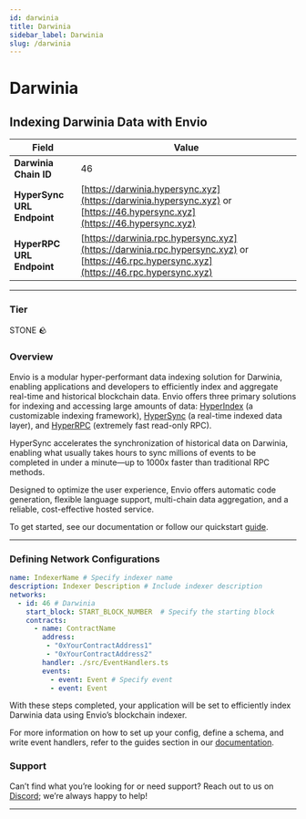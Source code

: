 ```yaml
---
id: darwinia
title: Darwinia
sidebar_label: Darwinia
slug: /darwinia
---
```


# Darwinia

## Indexing Darwinia Data with Envio

| **Field**                     | **Value**                                                                                          |
|-------------------------------|----------------------------------------------------------------------------------------------------|
| **Darwinia Chain ID**     | 46                                                                                            |
| **HyperSync URL Endpoint**    | [https://darwinia.hypersync.xyz](https://darwinia.hypersync.xyz) or [https://46.hypersync.xyz](https://46.hypersync.xyz) |
| **HyperRPC URL Endpoint**     | [https://darwinia.rpc.hypersync.xyz](https://darwinia.rpc.hypersync.xyz) or [https://46.rpc.hypersync.xyz](https://46.rpc.hypersync.xyz) |

---

### Tier

STONE 🪨

### Overview

Envio is a modular hyper-performant data indexing solution for Darwinia, enabling applications and developers to efficiently index and aggregate real-time and historical blockchain data. Envio offers three primary solutions for indexing and accessing large amounts of data: [HyperIndex](/docs/HyperIndex/overview) (a customizable indexing framework), [HyperSync](/docs/HyperSync/overview) (a real-time indexed data layer), and [HyperRPC](/docs/HyperRPC/overview-hyperrpc) (extremely fast read-only RPC).

HyperSync accelerates the synchronization of historical data on Darwinia, enabling what usually takes hours to sync millions of events to be completed in under a minute—up to 1000x faster than traditional RPC methods.

Designed to optimize the user experience, Envio offers automatic code generation, flexible language support, multi-chain data aggregation, and a reliable, cost-effective hosted service.

To get started, see our documentation or follow our quickstart [guide](/docs/HyperIndex/contract-import).

---

### Defining Network Configurations

```yaml
name: IndexerName # Specify indexer name
description: Indexer Description # Include indexer description
networks:
  - id: 46 # Darwinia  
    start_block: START_BLOCK_NUMBER  # Specify the starting block
    contracts:
      - name: ContractName
        address:
         - "0xYourContractAddress1"
         - "0xYourContractAddress2"
        handler: ./src/EventHandlers.ts
        events:
          - event: Event # Specify event
          - event: Event
```

With these steps completed, your application will be set to efficiently index Darwinia data using Envio’s blockchain indexer.

For more information on how to set up your config, define a schema, and write event handlers, refer to the guides section in our [documentation](/docs/HyperIndex/configuration-file).

### Support

Can’t find what you’re looking for or need support? Reach out to us on [Discord](https://discord.com/invite/Q9qt8gZ2fX); we’re always happy to help!

---

